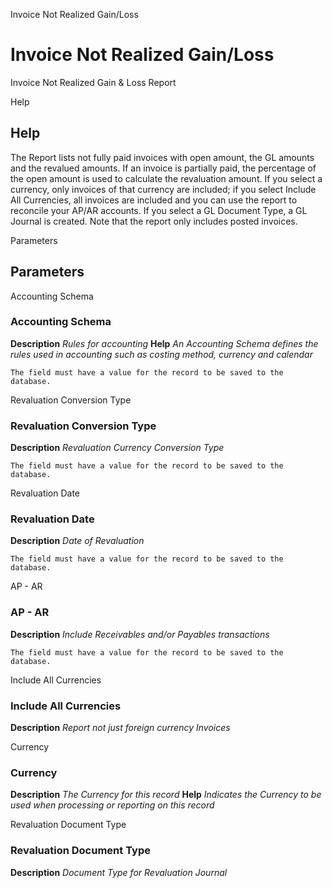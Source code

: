 
Invoice Not Realized Gain/Loss
# Invoice Not Realized Gain/Loss


Invoice Not Realized Gain & Loss Report

Help
## Help

The Report lists not fully paid invoices with open amount, the GL amounts and the revalued amounts.  If an invoice is partially paid, the percentage of the open amount is used to calculate the revaluation amount.
If you select a currency, only invoices of that currency are included; if you select Include All Currencies, all invoices are included and you can use the report to reconcile your AP/AR accounts.
If you select a GL Document Type, a GL Journal is created. 
Note that the report only includes posted invoices.

Parameters
## Parameters


Accounting Schema
### Accounting Schema

**Description**
 *Rules for accounting*
**Help**
 *An Accounting Schema defines the rules used in accounting such as costing method, currency and calendar*

```
The field must have a value for the record to be saved to the database.
```
Revaluation Conversion Type
### Revaluation Conversion Type

**Description**
 *Revaluation Currency Conversion Type*

```
The field must have a value for the record to be saved to the database.
```
Revaluation Date
### Revaluation Date

**Description**
 *Date of Revaluation*

```
The field must have a value for the record to be saved to the database.
```
AP - AR
### AP - AR

**Description**
 *Include Receivables and/or Payables transactions*

```
The field must have a value for the record to be saved to the database.
```
Include All Currencies
### Include All Currencies

**Description**
 *Report not just foreign currency Invoices*

Currency
### Currency

**Description**
 *The Currency for this record*
**Help**
 *Indicates the Currency to be used when processing or reporting on this record*

Revaluation Document Type
### Revaluation Document Type

**Description**
 *Document Type for Revaluation Journal*
